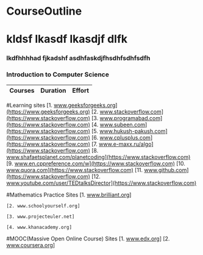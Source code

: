# CourseOutline
# kldsf lkasdf lkasdjf dlfk

### lkdfhhhhad fjkadshf asdhfaskdjfhsdhfsdhfsdfh

### Introduction to Computer Science

Courses | Duration | Effort
:-- | :--: | :--:
#Learning sites
[1. www.geeksforgeeks.org](https://www.geeksforgeeks.org)
[2. www.stackoverflow.com](https://www.stackoverflow.com)
[3. www.programabad.com](https://www.stackoverflow.com)
[4. www.subeen.com](https://www.stackoverflow.com)
[5. www.hukush-pakush.com](https://www.stackoverflow.com)
[6. www.cplusplus.com](https://www.stackoverflow.com)
[7. www.e-maxx.ru/algo](https://www.stackoverflow.com)
[8. www.shafaetsplanet.com/planetcoding](https://www.stackoverflow.com)
[9. www.en.cppreference.com/w](https://www.stackoverflow.com)
[10. www.quora.com](https://www.stackoverflow.com)
[11. www.github.com](https://www.stackoverflow.com)
[12. www.youtube.com/user/TEDtalksDirector](https://www.stackoverflow.com)

#Mathematics Practice Sites
    [1. www.brilliant.org]

    [2. www.schoolyourself.org]

    [3. www.projecteuler.net]

    [4. www.khanacademy.org]

#MOOC(Massive Open Online Course) Sites
    [1. www.edx.org]
    [2. www.coursera.org]
